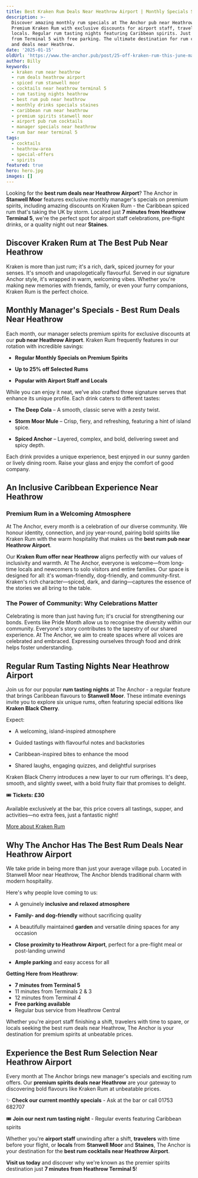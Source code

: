 ```yaml
---
title: Best Kraken Rum Deals Near Heathrow Airport | Monthly Specials Stanwell Moor
description: >-
  Discover amazing monthly rum specials at The Anchor pub near Heathrow Airport.
  Premium Kraken Rum with exclusive discounts for airport staff, travelers, and
  locals. Regular rum tasting nights featuring Caribbean spirits. Just 7 minutes
  from Terminal 5 with free parking. The ultimate destination for rum cocktails
  and deals near Heathrow.
date: '2025-01-15'
oldUrl: 'https://www.the-anchor.pub/post/25-off-kraken-rum-this-june-manager-s-special'
author: Billy
keywords:
  - kraken rum near heathrow
  - rum deals heathrow airport
  - spiced rum stanwell moor
  - cocktails near heathrow terminal 5
  - rum tasting nights heathrow
  - best rum pub near heathrow
  - monthly drinks specials staines
  - caribbean rum near heathrow
  - premium spirits stanwell moor
  - airport pub rum cocktails
  - manager specials near heathrow
  - rum bar near terminal 5
tags:
  - cocktails
  - heathrow-area
  - special-offers
  - spirits
featured: true
hero: hero.jpg
images: []
---
```


Looking for the **best rum deals near Heathrow Airport**? The Anchor in **Stanwell Moor** features exclusive monthly manager's specials on premium spirits, including amazing discounts on Kraken Rum - the Caribbean spiced rum that's taking the UK by storm. Located just **7 minutes from Heathrow Terminal 5**, we're the perfect spot for airport staff celebrations, pre-flight drinks, or a quality night out near **Staines**.

  

## Discover Kraken Rum at The Best Pub Near Heathrow

  

Kraken is more than just rum; it's a rich, dark, spiced journey for your senses. It's smooth and unapologetically flavourful. Served in our signature Anchor style, it's wrapped in warm, welcoming vibes. Whether you're making new memories with friends, family, or even your furry companions, Kraken Rum is the perfect choice.

  

## Monthly Manager's Specials - Best Rum Deals Near Heathrow

  

Each month, our manager selects premium spirits for exclusive discounts at our **pub near Heathrow Airport**. Kraken Rum frequently features in our rotation with incredible savings:

  

*   **Regular Monthly Specials on Premium Spirits**
    
*   **Up to 25% off Selected Rums**
    
*   **Popular with Airport Staff and Locals**
    
      
    

While you can enjoy it neat, we've also crafted three signature serves that enhance its unique profile. Each drink caters to different tastes:

  

*   **The Deep Cola** – A smooth, classic serve with a zesty twist.
    
*   **Storm Moor Mule** – Crisp, fiery, and refreshing, featuring a hint of island spice.
    
*   **Spiced Anchor** – Layered, complex, and bold, delivering sweet and spicy depth.
    
      
    

Each drink provides a unique experience, best enjoyed in our sunny garden or lively dining room. Raise your glass and enjoy the comfort of good company.

  

## An Inclusive Caribbean Experience Near Heathrow

  

### Premium Rum in a Welcoming Atmosphere

  

At The Anchor, every month is a celebration of our diverse community. We honour identity, connection, and joy year-round, pairing bold spirits like Kraken Rum with the warm hospitality that makes us the **best rum pub near Heathrow Airport**.

  

Our **Kraken Rum offer near Heathrow** aligns perfectly with our values of inclusivity and warmth. At The Anchor, everyone is welcome—from long-time locals and newcomers to solo visitors and entire families. Our space is designed for all: it's woman-friendly, dog-friendly, and community-first. Kraken's rich character—spiced, dark, and daring—captures the essence of the stories we all bring to the table.

  

### The Power of Community: Why Celebrations Matter

  

Celebrating is more than just having fun; it's crucial for strengthening our bonds. Events like Pride Month allow us to recognise the diversity within our community. Everyone's story contributes to the tapestry of our shared experience. At The Anchor, we aim to create spaces where all voices are celebrated and embraced. Expressing ourselves through food and drink helps foster understanding.

  

## Regular Rum Tasting Nights Near Heathrow Airport

  

Join us for our popular **rum tasting nights** at The Anchor - a regular feature that brings Caribbean flavours to **Stanwell Moor**. These intimate evenings invite you to explore six unique rums, often featuring special editions like **Kraken Black Cherry**.

  

Expect:

  

*   A welcoming, island-inspired atmosphere
    
*   Guided tastings with flavourful notes and backstories
    
*   Caribbean-inspired bites to enhance the mood
    
*   Shared laughs, engaging quizzes, and delightful surprises
    
      
    

Kraken Black Cherry introduces a new layer to our rum offerings. It's deep, smooth, and slightly sweet, with a bold fruity flair that promises to delight.

  

🎟️ **Tickets: £30**

Available exclusively at the bar, this price covers all tastings, supper, and activities—no extra fees, just a fantastic night!

[More about Kraken Rum](https://www.krakenrum.com)

  

## Why The Anchor Has The Best Rum Deals Near Heathrow Airport

  

We take pride in being more than just your average village pub. Located in Stanwell Moor near Heathrow, The Anchor blends traditional charm with modern hospitality.

  

Here's why people love coming to us:

  

*   A genuinely **inclusive and relaxed atmosphere**
    
*   **Family- and dog-friendly** without sacrificing quality
    
*   A beautifully maintained **garden** and versatile dining spaces for any occasion
    
*   **Close proximity to Heathrow Airport**, perfect for a pre-flight meal or post-landing unwind
    
*   **Ample parking** and easy access for all
    
      
    

**Getting Here from Heathrow**:
- **7 minutes from Terminal 5**
- 11 minutes from Terminals 2 & 3
- 12 minutes from Terminal 4
- **Free parking available**
- Regular bus service from Heathrow Central

Whether you're airport staff finishing a shift, travelers with time to spare, or locals seeking the best rum deals near Heathrow, The Anchor is your destination for premium spirits at unbeatable prices.

  

## Experience the Best Rum Selection Near Heathrow Airport

  

Every month at The Anchor brings new manager's specials and exciting rum offers. Our **premium spirits deals near Heathrow** are your gateway to discovering bold flavours like Kraken Rum at unbeatable prices.

  

✨ **Check our current monthly specials** - Ask at the bar or call 01753 682707

🎟️ **Join our next rum tasting night** - Regular events featuring Caribbean spirits

  

Whether you're **airport staff** unwinding after a shift, **travelers** with time before your flight, or **locals** from **Stanwell Moor** and **Staines**, The Anchor is your destination for the **best rum cocktails near Heathrow Airport**.

**Visit us today** and discover why we're known as the premier spirits destination just **7 minutes from Heathrow Terminal 5**!
